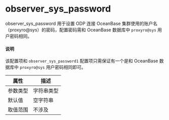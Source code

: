 # observer_sys_password

observer_sys_password 用于设置 ODP 连接 OceanBase 集群使用的账户名（proxyro@sys）的密码，配置密码需和 OceanBase 数据库中 `proxyro@sys` 用户密码相同。

<main id="notice" type='explain'>
  <h4>说明</h4>
  <p>该配置项和 <code>observer_sys_password1</code> 配置项只需保证有一个是和 OceanBase 数据库中 <code>proxyro@sys</code> 用户密码相同即可。</p>
</main>

|  属性    | 描述     |
|----------|---------|
| 参数类型 |   字符串类型      |
| 默认值   | 空字符串     |
| 取值范围 | 不涉及  |
